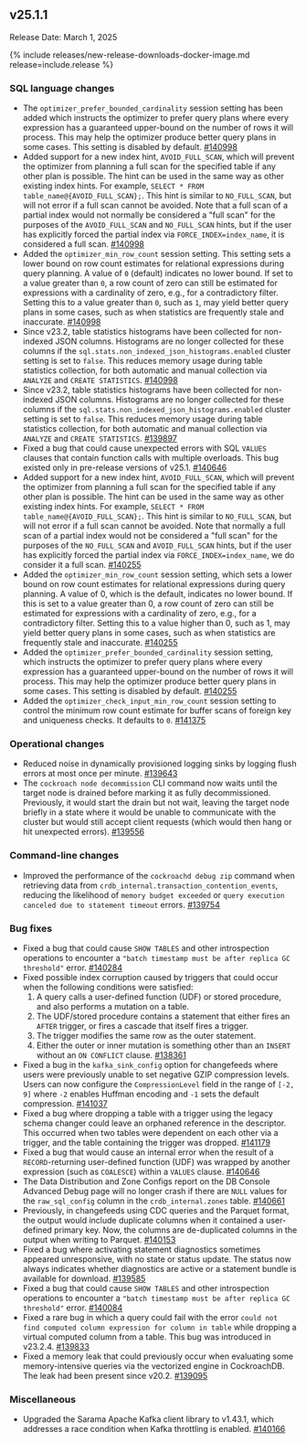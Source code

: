 ## v25.1.1

Release Date: March 1, 2025

{% include releases/new-release-downloads-docker-image.md release=include.release %}

<h3 id="v25-1-1-sql-language-changes">SQL language changes</h3>

- The `optimizer_prefer_bounded_cardinality`
  session setting has been added which instructs the optimizer to prefer
  query plans where every expression has a guaranteed upper-bound on the
  number of rows it will process. This may help the optimizer produce
  better query plans in some cases. This setting is disabled by default. [#140998][#140998]
- Added support for a new index hint, `AVOID_FULL_SCAN`, which will prevent the optimizer from planning a full scan for the specified table if any other plan is possible. The hint can be used in the same way as other existing index hints. For example, `SELECT * FROM table_name@{AVOID_FULL_SCAN};`. This hint is similar to `NO_FULL_SCAN`, but will not error if a full scan cannot be avoided. Note that a full scan of a partial index would not normally be considered a "full scan" for the purposes of the `AVOID_FULL_SCAN` and `NO_FULL_SCAN` hints, but if the user has explicitly forced the partial index via `FORCE_INDEX=index_name`, it is considered a full scan.
 [#140998][#140998]
- Added the `optimizer_min_row_count` session setting. This setting sets a lower bound on row count estimates for relational expressions during query planning. A value of `0` (default) indicates no lower bound. If set to a value greater than `0`, a row count of zero can still be estimated for expressions with a cardinality of zero, e.g., for a contradictory filter. Setting this to a value greater than `0`, such as `1`, may yield better query plans in some cases, such as when statistics are frequently stale and inaccurate.
 [#140998][#140998]
- Since v23.2, table statistics histograms have been collected for non-indexed JSON columns. Histograms are no longer collected for these columns if the `sql.stats.non_indexed_json_histograms.enabled` cluster setting is set to `false`. This reduces memory usage during table statistics collection, for both automatic and manual collection via `ANALYZE` and `CREATE STATISTICS`.
 [#140998][#140998]
- Since v23.2, table statistics histograms have been collected for non-indexed JSON columns. Histograms are no longer collected for these columns if the `sql.stats.non_indexed_json_histograms.enabled` cluster setting is set to `false`. This reduces memory usage during table statistics collection, for both automatic and manual collection via `ANALYZE` and `CREATE STATISTICS`.
 [#139897][#139897]
- Fixed a bug that could cause unexpected errors with SQL `VALUES` clauses that contain function calls with multiple overloads. This bug existed only in pre-release versions of v25.1.
 [#140646][#140646]
- Added support for a new index hint, `AVOID_FULL_SCAN`, which will prevent the optimizer from planning a full scan for the specified table if any other plan is possible. The hint can be used in the same way as other existing index hints. For example, `SELECT * FROM table_name@{AVOID_FULL_SCAN};`. This hint is similar to `NO_FULL_SCAN`, but will not error if a full scan cannot be avoided. Note that normally a full scan of a partial index would not be considered a "full scan" for the purposes of the `NO_FULL_SCAN` and `AVOID_FULL_SCAN` hints, but if the user has explicitly forced the partial index via `FORCE_INDEX=index_name`, we do consider it a full scan.
 [#140255][#140255]
- Added the `optimizer_min_row_count` session setting, which sets a lower bound on row count estimates for relational expressions during query planning. A value of 0, which is the default, indicates no lower bound. If this is set to a value greater than 0, a row count of zero can still be estimated for expressions with a cardinality of zero, e.g., for a contradictory filter. Setting this to a value higher than 0, such as 1, may yield better query plans in some cases, such as when statistics are frequently stale and inaccurate.
 [#140255][#140255]
- Added the `optimizer_prefer_bounded_cardinality` session setting, which instructs the optimizer to prefer query plans where every expression has a guaranteed upper-bound on the number of rows it will process. This may help the optimizer produce better query plans in some cases. This setting is disabled by default.
 [#140255][#140255]
- Added the `optimizer_check_input_min_row_count` session setting to control the minimum row count estimate for buffer scans of foreign key and uniqueness checks. It defaults to `0`.
 [#141375][#141375]

<h3 id="v25-1-1-operational-changes">Operational changes</h3>

- Reduced noise in dynamically provisioned logging sinks by logging flush errors at most once per minute.
 [#139643][#139643]
- The `cockroach node decommission` CLI command now waits until the target node is drained before marking it as fully decommissioned. Previously, it would start the drain but not wait, leaving the target node briefly in a state where it would be unable to communicate with the cluster but would still accept client requests (which would then hang or hit unexpected errors).
 [#139556][#139556]

<h3 id="v25-1-1-command-line-changes">Command-line changes</h3>

- Improved the performance of the `cockroachd debug zip` command when retrieving data from `crdb_internal.transaction_contention_events`, reducing the likelihood of `memory budget exceeded` or `query execution canceled due to statement timeout` errors.
 [#139754][#139754]

<h3 id="v25-1-1-bug-fixes">Bug fixes</h3>

- Fixed a bug that could cause `SHOW TABLES` and other introspection operations to encounter a `"batch timestamp must be after replica GC threshold"` error.
 [#140284][#140284]
- Fixed possible index corruption caused by triggers that could occur when the following conditions were satisfied:
  1. A query calls a user-defined function (UDF) or stored procedure, and also performs a mutation
     on a table.
  2. The UDF/stored procedure contains a statement that either fires an `AFTER` trigger, or
     fires a cascade that itself fires a trigger.
  3. The trigger modifies the same row as the outer statement.
  4. Either the outer or inner mutation is something other than an `INSERT`
     without an `ON CONFLICT` clause.
 [#138361][#138361]
- Fixed a bug in the `kafka_sink_config` option for changefeeds where users were previously unable to set negative GZIP compression levels. Users can now configure the `CompressionLevel` field in the range of `[-2, 9]` where `-2` enables Huffman encoding and `-1` sets the default compression.
 [#141037][#141037]
- Fixed a bug where dropping a table with a trigger using the legacy schema changer could leave an orphaned reference in the descriptor. This occurred when two tables were dependent on each other via a trigger, and the table containing the trigger was dropped.
 [#141179][#141179]
- Fixed a bug that would cause an internal error when the result of a `RECORD`-returning user-defined function (UDF) was wrapped by another expression (such as `COALESCE`) within a `VALUES` clause.
 [#140646][#140646]
- The Data Distribution and Zone Configs report on the DB Console Advanced Debug page will no longer crash if there are `NULL` values for the `raw_sql_config` column in the `crdb_internal.zones` table.
 [#140661][#140661]
- Previously, in changefeeds using CDC queries and the Parquet format, the output would include duplicate columns when it contained a user-defined primary key. Now, the columns are de-duplicated columns in the output when writing to Parquet.
 [#140153][#140153]
- Fixed a bug where activating statement diagnostics sometimes appeared unresponsive, with no state or status update. The status now always indicates whether diagnostics are active or a statement bundle is available for download.
 [#139585][#139585]
- Fixed a bug that could cause `SHOW TABLES` and other introspection operations to encounter a `"batch timestamp must be after replica GC threshold"` error.
 [#140084][#140084]
- Fixed a rare bug in which a query could fail with the error `could not find computed column expression for column in table` while dropping a virtual computed column from a table. This bug was introduced in v23.2.4.
 [#139833][#139833]
- Fixed a memory leak that could previously occur when evaluating some memory-intensive queries via the vectorized engine in CockroachDB. The leak had been present since v20.2.
 [#139095][#139095]

<h3 id="v25-1-1-miscellaneous">Miscellaneous</h3>

- Upgraded the Sarama Apache Kafka client library to v1.43.1, which addresses a race condition when Kafka throttling is enabled.
 [#140166][#140166]


[#140255]: https://github.com/cockroachdb/cockroach/pull/140255
[#141037]: https://github.com/cockroachdb/cockroach/pull/141037
[#139095]: https://github.com/cockroachdb/cockroach/pull/139095
[#140998]: https://github.com/cockroachdb/cockroach/pull/140998
[#140646]: https://github.com/cockroachdb/cockroach/pull/140646
[#139643]: https://github.com/cockroachdb/cockroach/pull/139643
[#141179]: https://github.com/cockroachdb/cockroach/pull/141179
[#140661]: https://github.com/cockroachdb/cockroach/pull/140661
[#140084]: https://github.com/cockroachdb/cockroach/pull/140084
[#139833]: https://github.com/cockroachdb/cockroach/pull/139833
[#139556]: https://github.com/cockroachdb/cockroach/pull/139556
[#139754]: https://github.com/cockroachdb/cockroach/pull/139754
[#140284]: https://github.com/cockroachdb/cockroach/pull/140284
[#138361]: https://github.com/cockroachdb/cockroach/pull/138361
[#140153]: https://github.com/cockroachdb/cockroach/pull/140153
[#139585]: https://github.com/cockroachdb/cockroach/pull/139585
[#139897]: https://github.com/cockroachdb/cockroach/pull/139897
[#141375]: https://github.com/cockroachdb/cockroach/pull/141375
[#140166]: https://github.com/cockroachdb/cockroach/pull/140166
